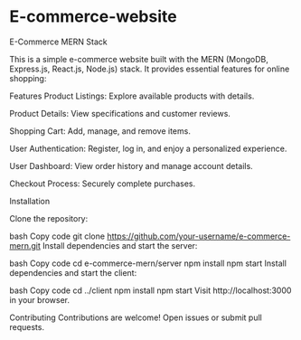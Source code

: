 # E-commerce-website
E-Commerce MERN Stack

This is a simple e-commerce website built with the MERN (MongoDB, Express.js, React.js, Node.js) stack. It provides essential features for online shopping:

Features Product Listings: Explore available products with details.

Product Details: View specifications and customer reviews.

Shopping Cart: Add, manage, and remove items.

User Authentication: Register, log in, and enjoy a personalized experience.

User Dashboard: View order history and manage account details.

Checkout Process: Securely complete purchases.

Installation

Clone the repository:

bash Copy code git clone https://github.com/your-username/e-commerce-mern.git Install dependencies and start the server:

bash Copy code cd e-commerce-mern/server npm install npm start Install dependencies and start the client:

bash Copy code cd ../client npm install npm start Visit http://localhost:3000 in your browser.

Contributing Contributions are welcome! Open issues or submit pull requests.
